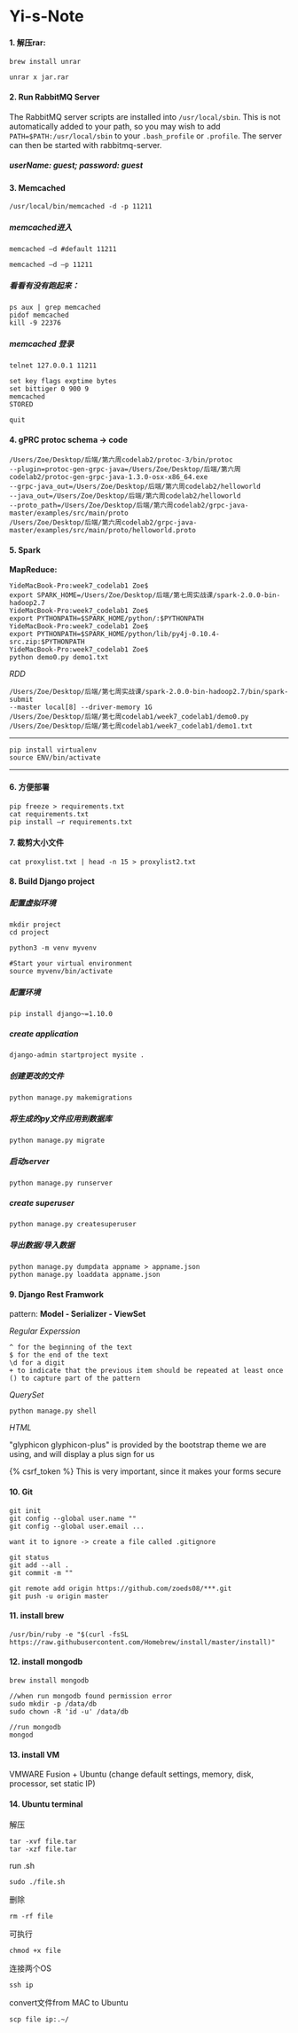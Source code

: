# Yi-s-Note

#### 1. 解压rar:
`brew install unrar`

`unrar x jar.rar`

#### 2. Run RabbitMQ Server
The RabbitMQ server scripts are installed into `/usr/local/sbin`. This is not automatically added to your path, so you may wish to 
add `PATH=$PATH:/usr/local/sbin` to your `.bash_profile` or `.profile`. The server can then be started with rabbitmq-server.
##### userName: guest; password: guest

#### 3. Memcached
`/usr/local/bin/memcached -d -p 11211`

##### memcached进入

`memcached –d #default 11211`

`memcached –d –p 11211`

##### 看看有没有跑起来：

```
ps aux | grep memcached
pidof memcached
kill -9 22376
```

##### memcached 登录

`telnet 127.0.0.1 11211`

```
set key flags exptime bytes
set bittiger 0 900 9
memcached
STORED
```

`quit`

#### 4. gPRC protoc schema -> code

```
/Users/Zoe/Desktop/后端/第六周codelab2/protoc-3/bin/protoc 
--plugin=protoc-gen-grpc-java=/Users/Zoe/Desktop/后端/第六周codelab2/protoc-gen-grpc-java-1.3.0-osx-x86_64.exe 
--grpc-java_out=/Users/Zoe/Desktop/后端/第六周codelab2/helloworld 
--java_out=/Users/Zoe/Desktop/后端/第六周codelab2/helloworld 
--proto_path=/Users/Zoe/Desktop/后端/第六周codelab2/grpc-java-master/examples/src/main/proto 
/Users/Zoe/Desktop/后端/第六周codelab2/grpc-java-master/examples/src/main/proto/helloworld.proto
```

#### 5. Spark 

**MapReduce:**
```
YideMacBook-Pro:week7_codelab1 Zoe$ 
export SPARK_HOME=/Users/Zoe/Desktop/后端/第七周实战课/spark-2.0.0-bin-hadoop2.7
YideMacBook-Pro:week7_codelab1 Zoe$ 
export PYTHONPATH=$SPARK_HOME/python/:$PYTHONPATH
YideMacBook-Pro:week7_codelab1 Zoe$ 
export PYTHONPATH=$SPARK_HOME/python/lib/py4j-0.10.4-src.zip:$PYTHONPATH
YideMacBook-Pro:week7_codelab1 Zoe$ 
python demo0.py demo1.txt

```
*RDD*
```
/Users/Zoe/Desktop/后端/第七周实战课/spark-2.0.0-bin-hadoop2.7/bin/spark-submit 
--master local[8] --driver-memory 1G 
/Users/Zoe/Desktop/后端/第七周codelab1/week7_codelab1/demo0.py /Users/Zoe/Desktop/后端/第七周codelab1/week7_codelab1/demo1.txt
```
---

```
pip install virtualenv
source ENV/bin/activate
```
---
#### 6. 方便部署

```
pip freeze > requirements.txt
cat requirements.txt
pip install –r requirements.txt
```
#### 7. 裁剪大小文件

```
cat proxylist.txt | head -n 15 > proxylist2.txt
```
#### 8. Build Django project
##### 配置虚拟环境
```
mkdir project
cd project

python3 -m venv myvenv

#Start your virtual environment
source myvenv/bin/activate
```
##### 配置环境
```
pip install django~=1.10.0
```
##### create application
```
django-admin startproject mysite .
```
##### 创建更改的文件
```
python manage.py makemigrations
```
##### 将生成的py文件应用到数据库
```
python manage.py migrate
```
##### 启动server
```
python manage.py runserver
```
##### create superuser
```
python manage.py createsuperuser
```
##### 导出数据/导入数据
```
python manage.py dumpdata appname > appname.json
python manage.py loaddata appname.json
```
#### 9. Django Rest Framwork
pattern: **Model - Serializer - ViewSet**

*Regular Experssion*
```
^ for the beginning of the text
$ for the end of the text
\d for a digit
+ to indicate that the previous item should be repeated at least once
() to capture part of the pattern
```
*QuerySet*

`python manage.py shell`

*HTML*

"glyphicon glyphicon-plus" is provided by the bootstrap theme we are using, and will display a plus sign for us

{% csrf_token %} This is very important, since it makes your forms secure

#### 10. Git 
```
git init
git config --global user.name ""
git config --global user.email ...

want it to ignore -> create a file called .gitignore

git status
git add --all .
git commit -m ""

git remote add origin https://github.com/zoeds08/***.git
git push -u origin master
```
#### 11. install brew
`/usr/bin/ruby -e "$(curl -fsSL https://raw.githubusercontent.com/Homebrew/install/master/install)"`

#### 12. install mongodb
```
brew install mongodb

//when run mongodb found permission error
sudo mkdir -p /data/db
sudo chown -R 'id -u' /data/db

//run mongodb
mongod

```
#### 13. install VM

VMWARE Fusion + Ubuntu (change default settings, memory, disk, processor, set static IP)

#### 14. Ubuntu terminal

解压
```
tar -xvf file.tar
tar -xzf file.tar
```

run .sh
```
sudo ./file.sh
```

删除
```
rm -rf file
```

可执行
```
chmod +x file
```

连接两个OS
```
ssh ip
```

convert文件from MAC to Ubuntu
```
scp file ip:.~/
```
